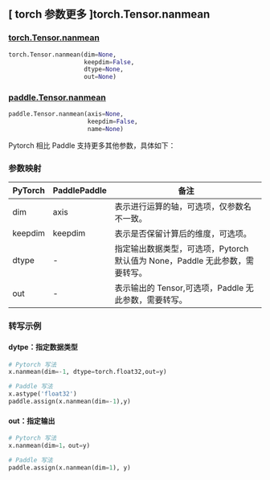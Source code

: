 ## [ torch 参数更多 ]torch.Tensor.nanmean

### [torch.Tensor.nanmean](https://pytorch.org/docs/stable/generated/torch.Tensor.nanmean.html?highlight=nanmean#torch.Tensor.nanmean)

```python
torch.Tensor.nanmean(dim=None,
                     keepdim=False,
                     dtype=None,
                     out=None)
```

### [paddle.Tensor.nanmean](暂无对应文档)

```python
paddle.Tensor.nanmean(axis=None,
                      keepdim=False,
                      name=None)
```

Pytorch 相比 Paddle 支持更多其他参数，具体如下：
### 参数映射
| PyTorch       | PaddlePaddle | 备注                                                   |
| ------------- | ------------ | ------------------------------------------------------ |
| dim        | axis      | 表示进行运算的轴，可选项，仅参数名不一致。                |
| keepdim   | keepdim   | 表示是否保留计算后的维度，可选项。                    |
| dtype | - | 指定输出数据类型，可选项，Pytorch 默认值为 None，Paddle 无此参数，需要转写。 |
| out       | -        | 表示输出的 Tensor,可选项，Paddle 无此参数，需要转写。 |

### 转写示例

#### dytpe：指定数据类型

```python
# Pytorch 写法
x.nanmean(dim=-1, dtype=torch.float32,out=y)

# Paddle 写法
x.astype('float32')
paddle.assign(x.nanmean(dim=-1),y)
```

#### out：指定输出

```python
# Pytorch 写法
x.nanmean(dim=1，out=y)

# Paddle 写法
paddle.assign(x.nanmean(dim=1), y)
```
